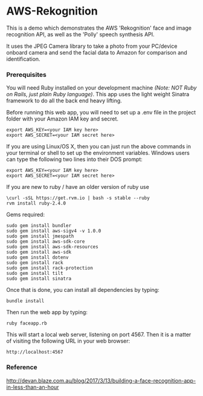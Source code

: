 # AWS-Rekognition

This is a demo which demonstrates the AWS 'Rekognition' face and image recognition API, as well as the 'Polly' speech synthesis API.

It uses the JPEG Camera library to take a photo from your PC/device onboard camera and send the facial data to Amazon for comparison and identification.

### Prerequisites

You will need Ruby installed on your development machine *(Note: NOT Ruby on Rails, just plain Ruby language)*.  This app uses the light weight Sinatra framework to do all the back end heavy lifting.

Before running this web app, you will need to set up a .env file in the project folder with your Amazon IAM key and secret.

```
export AWS_KEY=<your IAM key here>
export AWS_SECRET=<your IAM secret here>
```

If you are using Linux/OS X, then you can just run the above commands in your terminal or shell to set up the environment variables.  Windows users can type the following two lines into their DOS prompt:

```
export AWS_KEY=<your IAM key here>
export AWS_SECRET=<your IAM secret here>
```

If you are new to ruby / have an older version of ruby use

```
\curl -sSL https://get.rvm.io | bash -s stable --ruby
rvm install ruby-2.4.0
```

Gems required:

```
sudo gem install bundler
sudo gem install aws-sigv4 -v 1.0.0
sudo gem install jmespath
sudo gem install aws-sdk-core
sudo gem install aws-sdk-resources
sudo gem install aws-sdk
sudo gem install dotenv
sudo gem install rack
sudo gem install rack-protection
sudo gem install tilt
sudo gem install sinatra
```

Once that is done, you can install all dependencies by typing:

```
bundle install
```

Then run the web app by typing:

```
ruby faceapp.rb
```

This will start a local web server, listening on port 4567.  Then it is a matter of visiting the following URL in your web browser:

```
http://localhost:4567
```

### Reference
http://devan.blaze.com.au/blog/2017/3/13/building-a-face-recognition-app-in-less-than-an-hour
